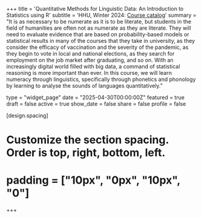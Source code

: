 +++
title = 'Quantitative Methods for Linguistic Data: An Introduction to Statistics using R'
subtitle = 'HHU, Winter 2024: [Course catalog](https://lsf.hhu.de/qisserver/servlet/de.his.servlet.RequestDispatcherServlet?state=verpublish&status=init&vmfile=no&moduleCall=webInfo&publishConfFile=webInfo&publishSubDir=veranstaltung&veranstaltung.veranstid=262878)'
summary = "It is as necessary to be numerate as it is to be literate, but students in the field of humanities are often not as numerate as they are literate. They will need to evaluate evidence that are based on probability-based models or statistical results in many of the courses that they take in university, as they consider the efficacy of vaccination and the severity of the pandemic, as they begin to vote in local and national elections, as they search for employment on the job market after graduating, and so on. With an increasingly digital world filled with big data, a command of statistical reasoning is more important than ever. In this course, we will learn numeracy through linguistics, specifically through phonetics and phonology by learning to analyse the sounds of languages quantitatively."

type = "widget_page"
date = "2025-04-30T00:00:00Z"
featured = true
draft = false
active = true
show_date = false
share = false
profile = false

[design.spacing]
  # Customize the section spacing. Order is top, right, bottom, left.
  # padding = ["10px", "0px", "10px", "0"]

+++

